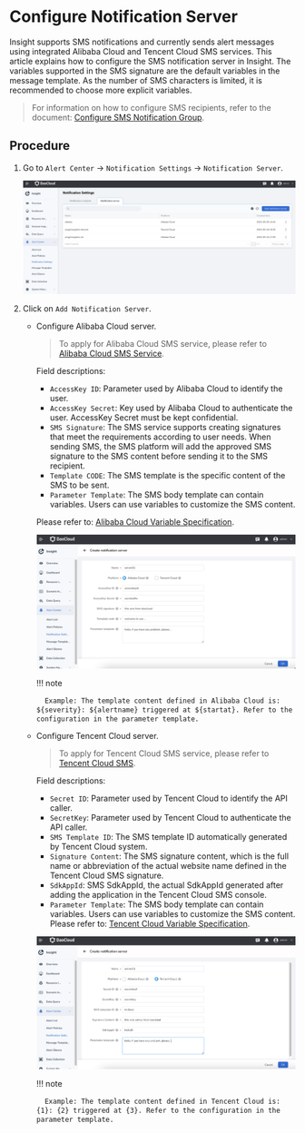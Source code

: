 # Configure Notification Server

Insight supports SMS notifications and currently sends alert messages using integrated Alibaba Cloud and Tencent Cloud SMS services. This article explains how to configure the SMS notification server in Insight. The variables supported in the SMS signature are the default variables in the message template. As the number of SMS characters is limited, it is recommended to choose more explicit variables.

> For information on how to configure SMS recipients, refer to the document: [Configure SMS Notification Group](../../user-guide/alert-center/message.md).

## Procedure

1. Go to `Alert Center` -> `Notification Settings` -> `Notification Server`.

    ![Notification Server](../../images/sms01.png)

2. Click on `Add Notification Server`.

    - Configure Alibaba Cloud server.

        > To apply for Alibaba Cloud SMS service, please refer to [Alibaba Cloud SMS Service](https://help.aliyun.com/document_detail/108062.html?spm=a2c4g.57535.0.0.2cec637ffna8ye).

        Field descriptions:

        - `AccessKey ID`: Parameter used by Alibaba Cloud to identify the user.
        - `AccessKey Secret`: Key used by Alibaba Cloud to authenticate the user. AccessKey Secret must be kept confidential.
        - `SMS Signature`: The SMS service supports creating signatures that meet the requirements according to user needs. When sending SMS, the SMS platform will add the approved SMS signature to the SMS content before sending it to the SMS recipient.
        - `Template CODE`: The SMS template is the specific content of the SMS to be sent.
        - `Parameter Template`: The SMS body template can contain variables. Users can use variables to customize the SMS content.

        Please refer to: [Alibaba Cloud Variable Specification](https://help.aliyun.com/document_detail/463270.html).

        ![Notification Server](../../images/sms02.png)

        !!! note

            Example: The template content defined in Alibaba Cloud is: ${severity}: ${alertname} triggered at ${startat}. Refer to the configuration in the parameter template.

    - Configure Tencent Cloud server.

        > To apply for Tencent Cloud SMS service, please refer to [Tencent Cloud SMS](https://cloud.tencent.com/document/product/382/37794).

        Field descriptions:

        - `Secret ID`: Parameter used by Tencent Cloud to identify the API caller.
        - `SecretKey`: Parameter used by Tencent Cloud to authenticate the API caller.
        - `SMS Template ID`: The SMS template ID automatically generated by Tencent Cloud system.
        - `Signature Content`: The SMS signature content, which is the full name or abbreviation of the actual website name defined in the Tencent Cloud SMS signature.
        - `SdkAppId`: SMS SdkAppId, the actual SdkAppId generated after adding the application in the Tencent Cloud SMS console.
        - `Parameter Template`: The SMS body template can contain variables. Users can use variables to customize the SMS content. Please refer to: [Tencent Cloud Variable Specification](https://cloud.tencent.com/document/product/382/39023#.E5.8F.98.E9.87.8F.E8.A7.84.E8.8C.83.3Ca-id.3D.22variable.22.3E.3C.2Fa.3E).

        ![Notification Server](../../images/sms03.png)

        !!! note

            Example: The template content defined in Tencent Cloud is: {1}: {2} triggered at {3}. Refer to the configuration in the parameter template.
